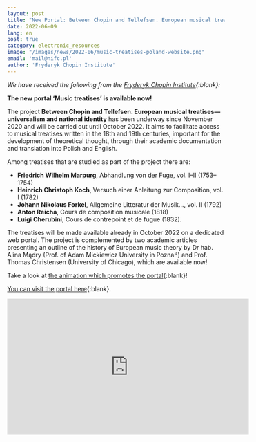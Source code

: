 ```yaml
---
layout: post
title: "New Portal: Between Chopin and Tellefsen. European musical treatises—universalism and national identity"
date: 2022-06-09
lang: en
post: true
category: electronic_resources
image: "/images/news/2022-06/music-treatises-poland-website.png"
email: 'mail@nifc.pl'
author: 'Fryderyk Chopin Institute'
---
```


_We have received the following from the [Fryderyk Chopin Institute](https://nifc.pl/pl){:blank}:_

**The new portal ‘Music treatises’ is available now!**  

The project **Between Chopin and Tellefsen. European musical treatises—universalism and national identity** has been underway since November 2020 and will be carried out until October 2022. It aims to facilitate access to musical treatises written in the 18th and 19th centuries, important for the development of theoretical thought, through their academic documentation and translation into Polish and English.  

Among treatises that are studied as part of the project there are:  

- **Friedrich Wilhelm Marpurg**, Abhandlung von der Fuge, vol. I–II (1753–1754)
- **Heinrich Christoph Koch**, Versuch einer Anleitung zur Composition, vol. I (1782)
- **Johann Nikolaus Forkel**, Allgemeine Litteratur der Musik..., vol. II (1792)
- **Anton Reicha**, Cours de composition musicale (1818)
- **Luigi Cherubini**, Cours de contrepoint et de fugue (1832).

The treatises will be made available already in October 2022 on a dedicated web portal. The project is complemented by two academic articles presenting an outline of the history of European music theory by Dr hab. Alina Mądry (Prof. of Adam Mickiewicz University in Poznań) and Prof. Thomas Christensen (University of Chicago), which are available now!

Take a look at [the animation which promotes the portal](https://youtu.be/OsymHqKI-ts){:blank}!  

[You can visit the portal here](https://musictreatises.nifc.pl/en){:blank}.  

<iframe width="560" height="315" src="https://www.youtube.com/embed/OsymHqKI-ts" title="YouTube video player" frameborder="0" allow="accelerometer; autoplay; clipboard-write; encrypted-media; gyroscope; picture-in-picture" allowfullscreen></iframe>  
&nbsp;  
&nbsp;  
